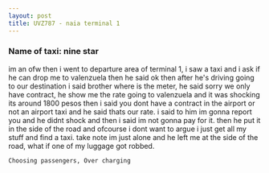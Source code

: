 ```yaml
---
layout: post
title: UVZ787 - naia terminal 1
---
```


### Name of taxi: nine star

im an ofw then i went to departure area of terminal 1, i saw a taxi and i ask if he can drop me to valenzuela then he said ok then after he's driving going to our destination i said brother where is the meter, he said sorry we only have contract, he show me the rate going to valenzuela and it was shocking its around 1800 pesos then i said you dont have a contract in the airport or not an airport taxi and he said thats our rate. i said to him im gonna report you and he didnt shock and then i said im not gonna pay for it. then he put it in the side of the road and ofcourse i dont want to argue i just get all my stuff and find a taxi. take note im just alone and he left me at the side of the road, what if one of my luggage got robbed.

```Choosing passengers, Over charging```
